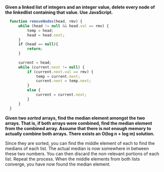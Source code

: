 **Given a linked list of integers and an integer value, delete every node of the linkedlist containing that value. Use JavaScript.**

  ```js
    function removeNodes(head, rmv) {
        while (head != null && head.val == rmv) {
            temp = head;
            head = head.next;
        }
        if (head == null){
            return;
        }
    
        current = head;
        while (current.next != null) {
            if (current.next.val == rmv) {
                temp = current.next;
                current.next = temp.next;
            }
            else {
                current = current.next;
            }
        }
    }
  ```
  
**Given two *sorted* arrays, find the median element amongst the two arrays. That is, if both arrays were combined, find the median element from the combined array. Assume that there is not enough memory to actually combine both arrays. There exists an O(log n + log m) solution.**

Since they are sorted, you can find the middle element of each to find the medians of each list. The actual median is now somewhere in between these two numbers. You can then discard the non-relevant portions of each list. Repeat the process. When the middle elements from both lists converge, you have now found the median element.

